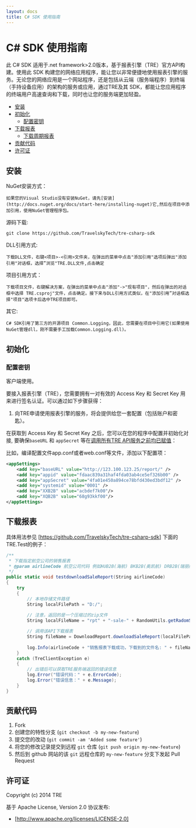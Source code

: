```yaml
---
layout: docs
title: C# SDK 使用指南
---
```


# C# SDK 使用指南

此 C# SDK 适用于.net framework>2.0版本，基于报表引擎（TRE）官方API构建。使用此 SDK 构建您的网络应用程序，能让您以非常便捷地使用报表引擎的服务。无论您的网络应用是一个网站程序，还是包括从云端（服务端程序）到终端（手持设备应用）的架构的服务或应用，通过TRE及其 SDK，都能让您应用程序的终端用户高速查询和下载，同时也让您的服务端更加轻盈。

- [安装](#install)
- [初始化](#setup)
	- [配置密钥](#setup-key)
- [下载报表](#rs-api)
	- [下载周期报表](#rs-downcyc)
- [贡献代码](#contribution)
- [许可证](#license)

<a name=install></a>
##  安装

NuGet安装方式：

	如果您的Visual Studio没有安装NuGet，请先[安装](http://docs.nuget.org/docs/start-here/installing-nuget)它,然后在项目中添加引用，使用NuGet管理程序包。

源码下载:

	git clone https://github.com/TravelskyTech/tre-csharp-sdk

DLL引用方式:

	下载DLL文件，右键<项目>-<引用>文件夹，在弹出的菜单中点击"添加引用"选项后弹出"添加引用"对话框，选择”浏览"TRE.DLL文件,点击确定	

项目引用方式：

	下载项目文件，右键解决方案，在弹出的菜单中点击"添加"->"现有项目"，然后在弹出的对话框中选择 TRE.csproj"文件，点击确定。接下来与DLL引用方式类似，在"添加引用”对话框选择"项目"选项卡后选中TRE项目即可。

其它:

	C# SDK引用了第三方的开源项目 Common.Logging，因此，您需要在项目中引用它(如果使用NuGet管理dll，刚不需要手工加载Common.Logging.dll)。

<a name=setup></a>
## 初始化
<a name=setup-key></a>
### 配置密钥

客户端使用。

要接入报表引擎（TRE），您需要拥有一对有效的 Access Key 和 Secret Key 用来进行签名认证。可以通过如下步骤获得：

1. 向TRE申请使用报表引擎的服务，将会提供给您一套配置（包括账户和密匙）。

在获取到 Access Key 和 Secret Key 之后，您可以在您的程序中配置并初始化对接, 要确保`baseURL` 和 `appSecret` 等在<u>调用所有TRE API服务之前均已赋值</u>：

比如，编译配置文件app.conf或者web.conf等文件，添加以下配置项：

``` xml
<appSettings>
    <add key="baseURL" value="http://123.100.123.25/report/" />
    <add key="appid" value="fdaac839a31haf4fda03ab4ce5ef326b00" />
    <add key="appSecret" value="4fa01e450a894ce78bfd430ed3bdf12" />
    <add key="systemid" value="0001" />
    <add key="XXB2B" value="acbdef7k00"/>
    <add key="XQB2B" value="68g93kkf00"/>
</appSettings>
```

<a name=rs-api></a>
## 下载报表

具体用法参见 [https://github.com/TravelskyTech/tre-csharp-sdk] 下面的TRE.Test的例子：

```c#
/**
 * 下载指定航空公司的销售报表
 * @param airlineCode 航空公司代码 例如HUB2B(海航) BKB2B(奥凯航) DRB2B(瑞丽航) 详见 @see DownloadReport
 */
public static void testdownloadSaleReport(String airlineCode)
{
	try
	{
		// 本地存储文件路径 
		String localFilePath = "D:/";
		
		// 注意，返回的是一个压缩过的zip文件
		String localFileName = "rpt" + "-sale-" + RandomUtils.getRadomStr09AZaz(10) + ".zip";

		// 调用该API下载报表
		String fileName = DownloadReport.downloadSaleReport(localFilePath, localFileName, airlineCode, DownloadReport.ZH_CN);
		
		log.Info(airlineCode + "销售报表下载成功，下载到的文件名: " + fileName);
	}
	catch (TreClientException e)
	{
	    // 出错后可以获取TRE服务端返回的错误信息
		log.Error("错误代码：" + e.ErrorCode);
		log.Error("错误信息：" + e.Message);
	}
}
```

<a name=contribution></a>
## 贡献代码

1. Fork
2. 创建您的特性分支 (`git checkout -b my-new-feature`)
3. 提交您的改动 (`git commit -am 'Added some feature'`)
4. 将您的修改记录提交到远程 `git` 仓库 (`git push origin my-new-feature`)
5. 然后到 github 网站的该 `git` 远程仓库的 `my-new-feature` 分支下发起 Pull Request

<a name=license></a>
## 许可证

Copyright (c) 2014 TRE

基于 Apache License, Version 2.0 协议发布:

* [http://www.apache.org/licenses/LICENSE-2.0]
